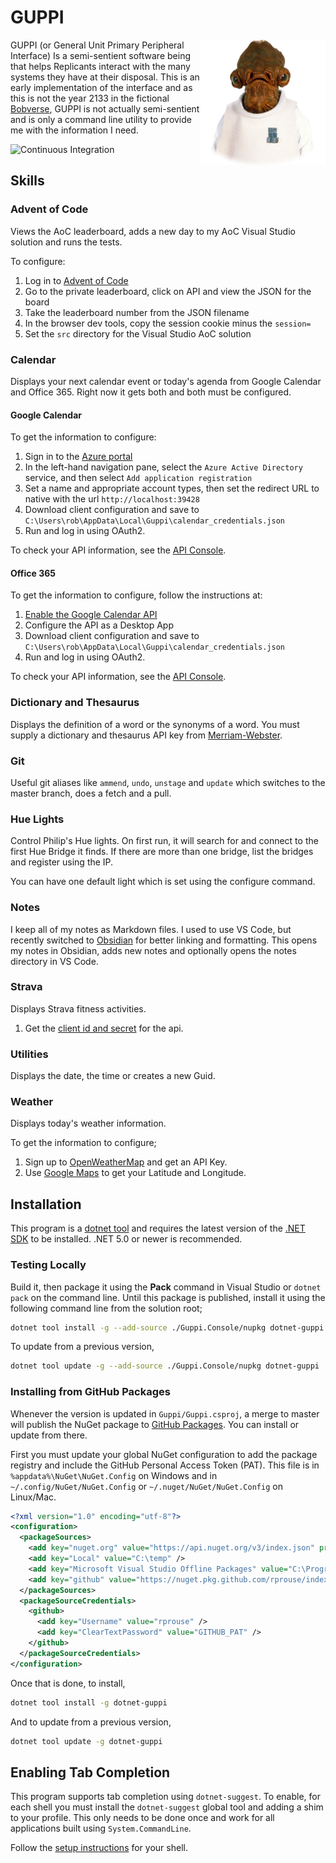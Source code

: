 # GUPPI

<img align="right" width="200" height="200" src="img/ackbar.png">

GUPPI (or General Unit Primary Peripheral Interface) Is a semi-sentient software
being that helps Replicants interact with the many systems they have at their
disposal. This is an early implementation of the interface and as this is not
the year 2133 in the fictional [Bobverse](https://bobiverse.fandom.com/wiki/We_Are_Legion_(We_Are_Bob)_Wiki),
GUPPI is not actually semi-sentient and is only a command line utility to provide
me with the information I need.

![Continuous Integration](https://github.com/rprouse/guppi/workflows/Continuous%20Integration/badge.svg)

## Skills

### Advent of Code

Views the AoC leaderboard, adds a new day to my AoC Visual Studio solution and runs the tests.

To configure:

1. Log in to [Advent of Code](https://adventofcode.com/)
2. Go to the private leaderboard, click on API and view the JSON for the board
3. Take the leaderboard number from the JSON filename
4. In the browser dev tools, copy the session cookie minus the `session=`
5. Set the `src` directory for the Visual Studio AoC solution

### Calendar

Displays your next calendar event or today's agenda from Google Calendar and Office 365. Right
now it gets both and both must be configured.

#### Google Calendar

To get the information to configure:

1. Sign in to the [Azure portal](https://portal.azure.com/)
2. In the left-hand navigation pane, select the `Azure Active Directory` service, and then select `Add application registration`
3. Set a name and appropriate account types, then set the redirect URL to native with the url `http://localhost:39428`
3. Download client configuration and save to `C:\Users\rob\AppData\Local\Guppi\calendar_credentials.json`
4. Run and log in using OAuth2.

To check your API information, see the [API Console](https://console.developers.google.com/).

#### Office 365

To get the information to configure, follow the instructions at:

1. [Enable the Google Calendar API](https://developers.google.com/calendar/quickstart/dotnet)
2. Configure the API as a Desktop App
3. Download client configuration and save to `C:\Users\rob\AppData\Local\Guppi\calendar_credentials.json`
4. Run and log in using OAuth2.

To check your API information, see the [API Console](https://console.developers.google.com/).

### Dictionary and Thesaurus

Displays the definition of a word or the synonyms of a word. You must supply a
dictionary and thesaurus API key from [Merriam-Webster](https://dictionaryapi.com/).

### Git

Useful git aliases like `ammend`, `undo`, `unstage` and `update` which switches to the
master branch, does a fetch and a pull.

### Hue Lights

Control Philip's Hue lights. On first run, it will search for and connect to the first Hue Bridge
it finds. If there are more than one bridge, list the bridges and register using the IP.

You can have one default light which is set using the configure command.

### Notes

I keep all of my notes as Markdown files. I used to use VS Code, but recently switched to 
[Obsidian](https://obsidian.md/) for better linking and formatting. This opens my notes 
in Obsidian, adds new notes and optionally opens the notes directory in VS Code.

### Strava

Displays Strava fitness activities.

1. Get the [client id and secret](https://www.strava.com/settings/api) for the api.

### Utilities

Displays the date, the time or creates a new Guid.

### Weather

Displays today's weather information.

To get the information to configure;

1. Sign up to [OpenWeatherMap](https://openweathermap.org/) and get an API Key.
2. Use [Google Maps](https://google.ca/maps) to get your Latitude and Longitude.

## Installation

This program is a [dotnet tool](https://docs.microsoft.com/en-us/dotnet/core/tools/global-tools) and requires the latest version of
the [.NET SDK](https://dotnet.microsoft.com/download) to be installed. .NET 5.0 or newer is recommended.

### Testing Locally

Build it, then package it using the **Pack** command in Visual Studio or `dotnet pack`
on the command line. Until this package is published, install it using the following
command line from the solution root;

```sh
dotnet tool install -g --add-source ./Guppi.Console/nupkg dotnet-guppi
```

To update from a previous version,

```sh
dotnet tool update -g --add-source ./Guppi.Console/nupkg dotnet-guppi
```

### Installing from GitHub Packages

Whenever the version is updated in `Guppi/Guppi.csproj`, a merge to master will publish the NuGet package
to [GitHub Packages](https://github.com/rprouse?tab=packages). You can install or update from there.

First you must update your global NuGet configuration to add the package registry and include the GitHub Personal
Access Token (PAT). This file is in `%appdata%\NuGet\NuGet.Config` on Windows and in `~/.config/NuGet/NuGet.Config`
or `~/.nuget/NuGet/NuGet.Config` on Linux/Mac.

```xml
<?xml version="1.0" encoding="utf-8"?>
<configuration>
  <packageSources>
    <add key="nuget.org" value="https://api.nuget.org/v3/index.json" protocolVersion="3" />
    <add key="Local" value="C:\temp" />
    <add key="Microsoft Visual Studio Offline Packages" value="C:\Program Files (x86)\Microsoft SDKs\NuGetPackages\" />
    <add key="github" value="https://nuget.pkg.github.com/rprouse/index.json" />
  </packageSources>
  <packageSourceCredentials>
    <github>
      <add key="Username" value="rprouse" />
      <add key="ClearTextPassword" value="GITHUB_PAT" />
    </github>
  </packageSourceCredentials>
</configuration>
```

Once that is done, to install,

```sh
dotnet tool install -g dotnet-guppi
```

And to update from a previous version,

```sh
dotnet tool update -g dotnet-guppi
```

## Enabling Tab Completion

This program supports tab completion using `dotnet-suggest`. To enable, for each shell
you must install the `dotnet-suggest` global tool and adding a shim to your profile. This
only needs to be done once and work for all applications built using `System.CommandLine`.

Follow the [setup instructions](https://github.com/dotnet/command-line-api/blob/main/docs/dotnet-suggest.md)
for your shell.
